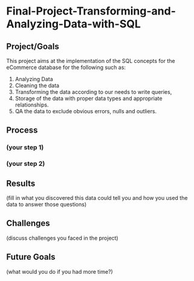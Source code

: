 # Final-Project-Transforming-and-Analyzing-Data-with-SQL

## Project/Goals
This project aims at the implementation of the SQL concepts for the eCommerce database for the following such as:
  1. Analyzing Data
  2. Cleaning the data
  3. Transforming the data according to our needs to write queries,
  4. Storage of the data with proper data types and appropriate relationships.
  5. QA the data to exclude obvious errors, nulls and outliers.

## Process
### (your step 1)
### (your step 2)

## Results
(fill in what you discovered this data could tell you and how you used the data to answer those questions)

## Challenges 
(discuss challenges you faced in the project)

## Future Goals
(what would you do if you had more time?)

